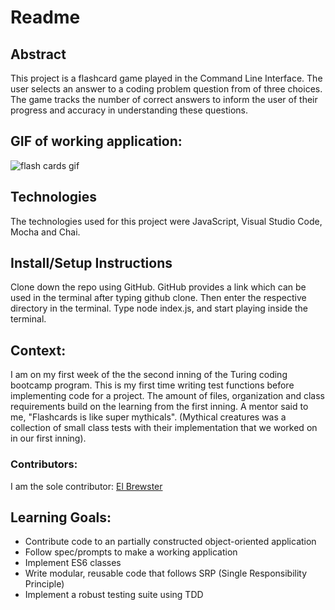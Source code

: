 # Readme

## Abstract

This project is a flashcard game played in the Command Line Interface. The user selects an answer to a coding problem question from of three choices. The game tracks the number of correct answers to inform the user of their progress and accuracy in understanding these questions.

## GIF of working application:
![flash cards gif](https://media.giphy.com/media/1zkb1q58eTiTH6D7wc/giphy.gif)

## Technologies
The technologies used for this project were JavaScript, Visual Studio Code, Mocha and Chai.

## Install/Setup Instructions
Clone down the repo using GitHub. GitHub provides a link which can be used in the terminal after typing github clone. Then enter the respective directory in the terminal. Type node index.js, and start playing inside the terminal.

## Context:
I am on my first week of the the second inning of the Turing coding bootcamp program. This is my first time writing test functions before implementing code for a project. The amount of files, organization and class requirements build on the learning from the first inning. A mentor said to me, "Flashcards is like super mythicals". (Mythical creatures was a collection of small class tests with their implementation that we worked on in our first inning).

### Contributors:
I am the sole contributor:
[El Brewster](https://github.com/ElBrewster)

## Learning Goals:
* Contribute code to an partially constructed object-oriented application
* Follow spec/prompts to make a working application
* Implement ES6 classes
* Write modular, reusable code that follows SRP (Single Responsibility Principle)
* Implement a robust testing suite using TDD
